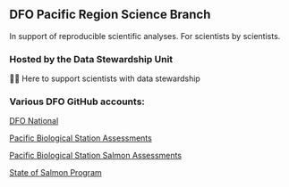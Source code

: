 ## DFO Pacific Region Science Branch

In support of reproducible scientific analyses. For scientists by scientists.

### Hosted by the Data Stewardship Unit

🙋‍♀️ Here to support scientists with data stewardship

### Various DFO GitHub accounts:

[DFO National](https://github.com/dfo-mpo)

[Pacific Biological Station Assessments](https://github.com/pbs-assess/)

[Pacific Biological Station Salmon Assessments](https://github.com/Pacific-salmon-assess/)

[State of Salmon Program](https://github.com/sos-program)
